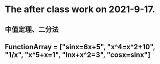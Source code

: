 # The after class work on 2021-9-17.
## 中值定理、二分法
## FunctionArray = ["sinx=6x+5", "x^4=x^2+10", "1/x", "x^5+x=1", "lnx+x^2=3", "cosx=sinx"]
